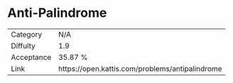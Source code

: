 # Anti-Palindrome

<table>
    <tr>
        <td>Category</td>
        <td>N/A</td>
    </tr>
    <tr>
        <td>Diffulty</td>
        <td>1.9</td>
    </tr>
    <tr>
        <td>Acceptance</td>
        <td>35.87 %</td>
    </tr>
    <tr>
        <td>Link</td>
        <td>https://open.kattis.com/problems/antipalindrome</td>
    </tr>
</table>